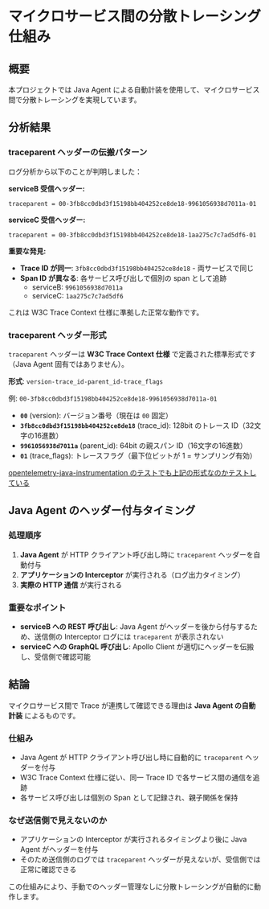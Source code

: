 # マイクロサービス間の分散トレーシング仕組み

## 概要

本プロジェクトでは Java Agent による自動計装を使用して、マイクロサービス間で分散トレーシングを実現しています。

## 分析結果

### traceparent ヘッダーの伝搬パターン

ログ分析から以下のことが判明しました：

**serviceB 受信ヘッダー:**

```
traceparent = 00-3fb8cc0dbd3f15198bb404252ce8de18-9961056938d7011a-01
```

**serviceC 受信ヘッダー:**

```
traceparent = 00-3fb8cc0dbd3f15198bb404252ce8de18-1aa275c7c7ad5df6-01
```

**重要な発見:**

- **Trace ID が同一**: `3fb8cc0dbd3f15198bb404252ce8de18` - 両サービスで同じ
- **Span ID が異なる**: 各サービス呼び出しで個別の span として追跡
  - serviceB: `9961056938d7011a`
  - serviceC: `1aa275c7c7ad5df6`

これは W3C Trace Context 仕様に準拠した正常な動作です。

### traceparent ヘッダー形式

`traceparent` ヘッダーは **W3C Trace Context 仕様** で定義された標準形式です（Java Agent 固有ではありません）。

**形式**: `version-trace_id-parent_id-trace_flags`

例: `00-3fb8cc0dbd3f15198bb404252ce8de18-9961056938d7011a-01`

- **`00`** (version): バージョン番号（現在は `00` 固定）
- **`3fb8cc0dbd3f15198bb404252ce8de18`** (trace_id): 128bit のトレース ID（32文字の16進数）
- **`9961056938d7011a`** (parent_id): 64bit の親スパン ID（16文字の16進数）
- **`01`** (trace_flags): トレースフラグ（最下位ビットが 1 = サンプリング有効）

[opentelemetry-java-instrumentation のテストでも上記の形式なのかテストしている](https://github.com/open-telemetry/opentelemetry-java-instrumentation/blob/1115cda7a2f4aefa0bbc25aa64f9b35f694a2df4/testing-common/src/main/java/io/opentelemetry/instrumentation/testing/junit/http/AbstractHttpServerTest.java#L171-L177)

## Java Agent のヘッダー付与タイミング

### 処理順序

1. **Java Agent** が HTTP クライアント呼び出し時に `traceparent` ヘッダーを自動付与
2. **アプリケーションの Interceptor** が実行される（ログ出力タイミング）
3. **実際の HTTP 通信** が実行される

### 重要なポイント

- **serviceB への REST 呼び出し**: Java Agent がヘッダーを後から付与するため、送信側の Interceptor ログには `traceparent` が表示されない
- **serviceC への GraphQL 呼び出し**: Apollo Client が適切にヘッダーを伝搬し、受信側で確認可能

## 結論

マイクロサービス間で Trace が連携して確認できる理由は **Java Agent の自動計装** によるものです。

### 仕組み

- Java Agent が HTTP クライアント呼び出し時に自動的に `traceparent` ヘッダーを付与
- W3C Trace Context 仕様に従い、同一 Trace ID で各サービス間の通信を追跡
- 各サービス呼び出しは個別の Span として記録され、親子関係を保持

### なぜ送信側で見えないのか

- アプリケーションの Interceptor が実行されるタイミングより後に Java Agent がヘッダーを付与
- そのため送信側のログでは `traceparent` ヘッダーが見えないが、受信側では正常に確認できる

この仕組みにより、手動でのヘッダー管理なしに分散トレーシングが自動的に動作します。
